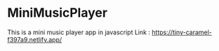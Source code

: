 # MiniMusicPlayer
This is a mini music player app in javascript
Link : https://tiny-caramel-f397a9.netlify.app/
